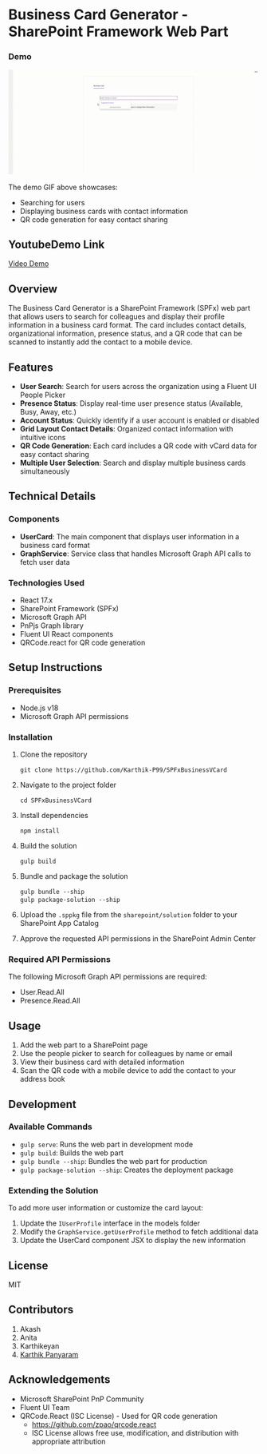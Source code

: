 # Business Card Generator - SharePoint Framework Web Part

### Demo

![Business Card Generator Demo](./assets/BusinessCardGenerator-Demo.gif)

The demo GIF above showcases:
- Searching for users
- Displaying business cards with contact information
- QR code generation for easy contact sharing

## YoutubeDemo Link
[Video Demo](https://youtu.be/hW6oC_29tHI)

## Overview

The Business Card Generator is a SharePoint Framework (SPFx) web part that allows users to search for colleagues and display their profile information in a business card format. The card includes contact details, organizational information, presence status, and a QR code that can be scanned to instantly add the contact to a mobile device.

## Features

- **User Search**: Search for users across the organization using a Fluent UI People Picker
- **Presence Status**: Display real-time user presence status (Available, Busy, Away, etc.)
- **Account Status**: Quickly identify if a user account is enabled or disabled
- **Grid Layout Contact Details**: Organized contact information with intuitive icons
- **QR Code Generation**: Each card includes a QR code with vCard data for easy contact sharing
- **Multiple User Selection**: Search and display multiple business cards simultaneously

## Technical Details

### Components

- **UserCard**: The main component that displays user information in a business card format
- **GraphService**: Service class that handles Microsoft Graph API calls to fetch user data

### Technologies Used

- React 17.x
- SharePoint Framework (SPFx)
- Microsoft Graph API
- PnPjs Graph library
- Fluent UI React components
- QRCode.react for QR code generation

## Setup Instructions

### Prerequisites

- Node.js v18
- Microsoft Graph API permissions

### Installation

1. Clone the repository
   ```
   git clone https://github.com/Karthik-P99/SPFxBusinessVCard
   ```

2. Navigate to the project folder
   ```
   cd SPFxBusinessVCard
   ```

3. Install dependencies
   ```
   npm install
   ```

4. Build the solution
   ```
   gulp build
   ```

5. Bundle and package the solution
   ```
   gulp bundle --ship
   gulp package-solution --ship
   ```

6. Upload the `.sppkg` file from the `sharepoint/solution` folder to your SharePoint App Catalog

7. Approve the requested API permissions in the SharePoint Admin Center

### Required API Permissions

The following Microsoft Graph API permissions are required:
- User.Read.All
- Presence.Read.All

## Usage

1. Add the web part to a SharePoint page
2. Use the people picker to search for colleagues by name or email
3. View their business card with detailed information
4. Scan the QR code with a mobile device to add the contact to your address book

## Development

### Available Commands

- `gulp serve`: Runs the web part in development mode
- `gulp build`: Builds the web part
- `gulp bundle --ship`: Bundles the web part for production
- `gulp package-solution --ship`: Creates the deployment package

### Extending the Solution

To add more user information or customize the card layout:

1. Update the `IUserProfile` interface in the models folder
2. Modify the `GraphService.getUserProfile` method to fetch additional data
3. Update the UserCard component JSX to display the new information

## License

MIT

## Contributors
1.  Akash
2.  Anita
3.  Karthikeyan
4.  [Karthik Panyaram](https://www.linkedin.com/in/karthik-panyaram/)


## Acknowledgements

- Microsoft SharePoint PnP Community
- Fluent UI Team
- QRCode.React (ISC License) - Used for QR code generation
  - https://github.com/zpao/qrcode.react
  - ISC License allows free use, modification, and distribution with appropriate attribution
